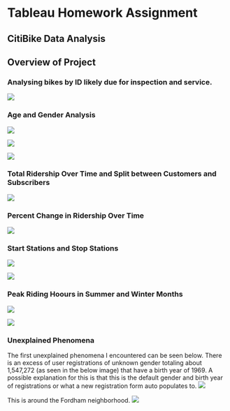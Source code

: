 # Tableau Homework Assignment
## CitiBike Data Analysis

## Overview of Project


### Analysing bikes by ID likely due for inspection and service.

![](screenshots/BikeIds.png)

### Age and Gender Analysis

![](screenshots/GenderInfo.png)

![](screenshots/BirthYearandGender.png)

![](screenshots/TripDurationbyAge.png)

### Total Ridership Over Time and Split between Customers and Subscribers
![](screenshots/isSubscriber.png)

### Percent Change in Ridership Over Time
![](screenshots/RidershipOverTime.png)

### Start Stations and Stop Stations
![](screenshots/StartStations.png)

![](screenshots/EndStations.png)

### Peak Riding Hoours in Summer and Winter Months
![](screenshots/SummerPeakHours.png)

![](screenshots/WinterPeakHours.png)

### Unexplained Phenomena

The first unexplained phenomena I encountered can be seen below.  There is an excess of user registrations of unknown gender totaling about 1,547,272 (as seen in the below image) that have a birth year of 1969.  A possible explanation for this is that this is the default gender and birth year of registrations or what a new registration form auto populates to.
![](screenshots/Unexplained1.png)

This is around the Fordham neighborhood.
![](screenshots/Unexplained2.png)
